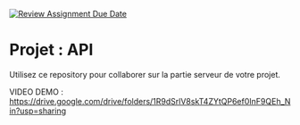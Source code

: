 [![Review Assignment Due Date](https://classroom.github.com/assets/deadline-readme-button-24ddc0f5d75046c5622901739e7c5dd533143b0c8e959d652212380cedb1ea36.svg)](https://classroom.github.com/a/bJeG7cFn)
# Projet : API

Utilisez ce repository pour collaborer sur la partie serveur de votre projet.

VIDEO DEMO :
https://drive.google.com/drive/folders/1R9dSrlV8skT4ZYtQP6ef0InF9QEh_Nin?usp=sharing
